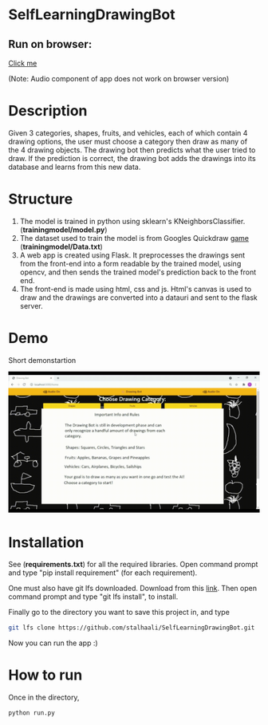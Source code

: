 # SelfLearningDrawingBot

## Run on browser:

[Click me](http://selflearningdrawingbot.pythonanywhere.com/) 

(Note: Audio component of app does not work on browser version)

# Description

Given 3 categories, shapes, fruits, and vehicles, each of which contain 4 drawing options, the user must choose a category then draw as many of the 4 drawing objects.
The drawing bot then predicts what the user tried to draw. If the prediction is correct, the drawing bot adds the drawings into its database and learns from this new data.

# Structure

1. The model is trained in python using sklearn's KNeighborsClassifier. (**trainingmodel/model.py**)
2. The dataset used to train the model is from Googles Quickdraw [game](https://quickdraw.withgoogle.com/) (**trainingmodel/Data.txt**)
3. A web app is created using Flask. It preprocesses the drawings sent from the front-end into a form readable by the trained model, using opencv, and then sends the trained model's prediction back to the front end. 
4. The front-end is made using html, css and js. Html's canvas is used to draw and the drawings are converted into a datauri and sent to the flask server. 

# Demo

Short demonstartion 

![Using drawing bot](https://github.com/stalhaali/SelfLearningDrawingBot/blob/main/readme_files/demo.gif "Gif of using app")

# Installation
See (**requirements.txt**) for all the required libraries. Open command prompt and type "pip install requirement" (for each requirement).

One must also have git lfs downloaded. Download from this [link](https://git-lfs.github.com/). Then open command prompt and type "git lfs install", to install. 

Finally go to the directory you want to save this project in, and type

```bash
git lfs clone https://github.com/stalhaali/SelfLearningDrawingBot.git
```

Now you can run the app :)

# How to run
Once in the directory,

```bash
python run.py
```




